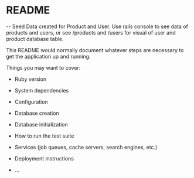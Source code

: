 # README
-- Seed Data created for Product and User. Use rails console to see data of products and users, or see /products and /users for visual of user and product database table.

This README would normally document whatever steps are necessary to get the
application up and running.

Things you may want to cover:

* Ruby version

* System dependencies

* Configuration

* Database creation

* Database initialization

* How to run the test suite

* Services (job queues, cache servers, search engines, etc.)

* Deployment instructions

* ...
